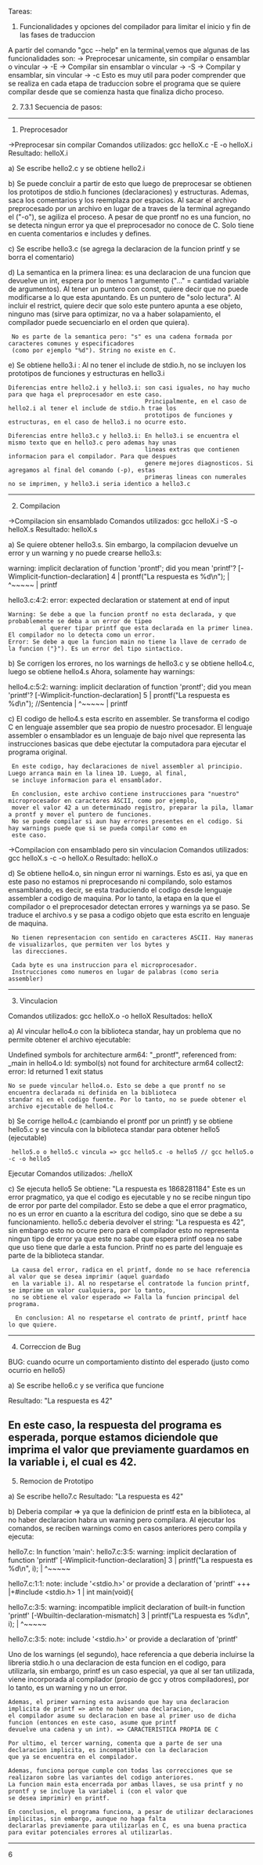 Tareas: 

1) Funcionalidades y opciones del compilador para limitar el inicio y fin de las fases de traduccion

A partir del comando "gcc --help" en la terminal,vemos que algunas de las funcionalidades son:
-> Preprocesar unicamente, sin compilar o ensamblar o vincular -> -E
-> Compilar sin ensamblar o vincular -> -S
-> Compilar y ensamblar, sin vincular -> -c
Esto es muy util para poder comprender que se realiza en cada etapa de traduccion sobre el programa que se quiere compilar
desde que se comienza hasta que finaliza dicho proceso. 


2) 7.3.1 Secuencia de pasos:

------------------------------------------------------------------------------------------------------------------------------
1. Preprocesador

->Preprocesar sin compilar
Comandos utilizados: gcc helloX.c -E -o helloX.i
Resultado: helloX.i

  a) Se escribe hello2.c y se obtiene hello2.i

  b) Se puede concluir a partir de esto que luego de preprocesar se obtienen los prototipos de stdio.h 
     funciones (declaraciones) y estructuras. Ademas, saca los comentarios y los reemplaza por espacios. 
     Al sacar el archivo preprocesado por un archivo en lugar de a traves de la terminal agregando el ("-o"), 
     se agiliza el proceso. A pesar de que prontf no es una funcion, no se detecta ningun error ya que el preprocesador
     no conoce de C. Solo tiene en cuenta comentarios e includes y defines.   

  c) Se escribe hello3.c (se agrega la declaracion de la funcion printf y se borra el comentario)

  d) La semantica en la primera linea: es una declaracion de una funcion que devuelve un int, espera por   lo menos 1 
     argumento ("..." = cantidad variable de argumentos). Al tener un puntero con const, quiere decir que no puede 
     modificarse a lo que esta apuntando. Es un puntero de "solo lectura". Al incluir el restrict, quiere decir que 
     solo este puntero apunta a ese objeto, ninguno mas (sirve para optimizar, no va a haber solapamiento, el compilador 
     puede secuenciarlo en el orden que quiera).  
       
     No es parte de la semantica pero: "s" es una cadena formada por caracteres comunes y especificadores 
     (como por ejemplo "%d"). String no existe en C. 

  e) Se obtiene hello3.i : Al no tener el include de stdio.h, no se incluyen los prototipos de funciones y 
     estructuras en hello3.i

    Diferencias entre hello2.i y hello3.i: son casi iguales, no hay mucho para que haga el preprocesador en este caso.
                                           Principalmente, en el caso de hello2.i al tener el include de stdio.h trae los 
                                           prototipos de funciones y estructuras, en el caso de hello3.i no ocurre esto. 

    Diferencias entre hello3.c y hello3.i: En hello3.i se encuentra el mismo texto que en hello3.c pero ademas hay unas 
                                           lineas extras que contienen informacion para el compilador. Para que despues 
                                           genere mejores diagnosticos. Si agregamos al final del comando (-p), estas 
                                           primeras lineas con numerales no se imprimen, y hello3.i seria identico a hello3.c
------------------------------------------------------------------------------------------------------------------------------
2.  Compilacion

->Compilacion sin ensamblado
Comandos utilizados: gcc helloX.i -S -o helloX.s
Resultado: helloX.s

  a) Se quiere obtener hello3.s. Sin embargo, la compilacion devuelve un error y un warning y no puede crearse hello3.s:

warning: implicit declaration of function 'prontf'; did you mean 'printf'? [-Wimplicit-function-declaration]
    4 |  prontf("La respuesta es %d\n");
      |  ^~~~~~
      |  printf

hello3.c:4:2: error: expected declaration or statement at end of input

    Warning: Se debe a que la funcion prontf no esta declarada, y que probablemente se deba a un error de tipeo 
             al querer tipar printf que esta declarada en la primer linea. El compilador no lo detecta como un error.
    Error: Se debe a que la funcion main no tiene la llave de cerrado de la funcion ("}"). Es un error del tipo sintactico. 


  b) Se corrigen los errores, no los warnings de hello3.c y se obtiene hello4.c, luego se obtiene hello4.s 
     Ahora, solamente hay warnings:

hello4.c:5:2: warning: implicit declaration of function 'prontf'; did you mean 'printf'? [-Wimplicit-function-declaration]
    5 |  prontf("La respuesta es %d\n"); //Sentencia
      |  ^~~~~~
      |  printf

  c) El codigo de hello4.s esta escrito en assembler. Se transforma el codigo C en lenguaje assembler que sea propio
     de nuestro procesador. El lenguaje assembler o ensamblador es un lenguaje de bajo nivel que representa las 
     instrucciones basicas que debe ejectutar la computadora para ejecutar el programa original. 

     En este codigo, hay declaraciones de nivel assembler al principio. Luego arranca main en la linea 10. Luego, al final,
     se incluye informacion para el ensamblador.

     En conclusion, este archivo contiene instrucciones para "nuestro" microprocesador en caracteres ASCII, como por ejemplo,
     mover el valor 42 a un determinado registro, preparar la pila, llamar a prontf y mover el puntero de funciones.
     No se puede compilar si aun hay errores presentes en el codigo. Si hay warnings puede que si se pueda compilar como en 
     este caso.

->Compilacion con ensamblado pero sin vinculacion 
Comandos utilizados: gcc helloX.s -c -o helloX.o
Resultado: helloX.o

  d) Se obtiene hello4.o, sin ningun error ni warnings. Esto es asi, ya que en este paso no estamos ni preprocesando ni 
     compilando, solo estamos ensamblando, es decir, se esta traduciendo el codigo desde lenguaje assembler a codigo de 
     maquina. Por lo tanto, la etapa en la que el compilador o el preprocesador detectan errores y warnings ya se paso. 
     Se traduce el archivo.s y se pasa a codigo objeto que esta escrito en lenguaje de maquina.

     No tienen representacion con sentido en caracteres ASCII. Hay maneras de visualizarlos, que permiten ver los bytes y 
     las direcciones. 

     Cada byte es una instruccion para el microprocesador. 
     Instrucciones como numeros en lugar de palabras (como seria assembler)

------------------------------------------------------------------------------------------------------------------------------
3. Vinculacion 

Comandos utilizados: gcc helloX.o -o helloX
Resultados: helloX

  a) Al vincular hello4.o con la biblioteca standar, hay un problema que no permite obtener el archivo ejecutable:

Undefined symbols for architecture arm64:
  "_prontf", referenced from:
      _main in hello4.o
ld: symbol(s) not found for architecture arm64
collect2: error: ld returned 1 exit status

    No se puede vincular hello4.o. Esto se debe a que prontf no se encuentra declarada ni definida en la biblioteca 
    standar ni en el codigo fuente. Por lo tanto, no se puede obtener el archivo ejecutable de hello4.c 

  b) Se corrige hello4.c (cambiando el prontf por un printf) y se obtiene hello5.c y se vincula con la biblioteca standar 
     para obtener hello5 (ejecutable)

     hello5.o o hello5.c vincula => gcc hello5.c -o hello5 // gcc hello5.o -c -o hello5

Ejecutar
Comandos utilizados: ./helloX

  c) Se ejecuta hello5
     Se obtiene: "La respuesta es 1868281184"
     Este es un error pragmatico, ya que el codigo es ejecutable y no se recibe ningun tipo de error por parte del compilador. 
     Esto se debe a que el error pragmatico, no es un error en cuanto a la escritura del codigo, sino que se debe a su 
     funcionamiento. hello5.c deberia devolver el string: "La respuesta es 42", sin embargo esto no ocurre pero para el 
     compilador esto no representa ningun tipo de error ya que este no sabe que espera printf osea no sabe que uso tiene 
     que darle a esta funcion. Printf no es parte del lenguaje es parte de la biblioteca standar.

     La causa del error, radica en el printf, donde no se hace referencia al valor que se desea imprimir (aquel guardado 
     en la variable i). Al no respetarse el contratode la funcion printf, se imprime un valor cualquiera, por lo tanto, 
     no se obtiene el valor esperado => Falla la funcion principal del programa.

      En conclusion: Al no respetarse el contrato de printf, printf hace lo que quiere. 

------------------------------------------------------------------------------------------------------------------------------
4. Correccion de Bug

  BUG: cuando ocurre un comportamiento distinto del esperado (justo como ocurrio en hello5)

  a) Se escribe hello6.c y se verifica que funcione

  Resultado: "La respuesta es 42"

  En este caso, la respuesta del programa es esperada, porque estamos diciendole que imprima el valor que previamente 
  guardamos en la variable i, el cual es 42.
------------------------------------------------------------------------------------------------------------------------------
5. Remocion de Prototipo

  a) Se escribe hello7.c 
     Resultado: "La respuesta es 42"

  b) Deberia compilar => ya que la definicion de printf esta en la biblioteca, al no haber declaracion habra un 
     warning pero compilara. Al ejecutar los comandos, se reciben warnings como en casos anteriores pero compila y ejecuta:

hello7.c: In function 'main':
hello7.c:3:5: warning: implicit declaration of function 'printf' [-Wimplicit-function-declaration]
    3 |     printf("La respuesta es %d\n", i);
      |     ^~~~~~

hello7.c:1:1: note: include '<stdio.h>' or provide a declaration of 'printf'
  +++ |+#include <stdio.h>
    1 | int main(void){

hello7.c:3:5: warning: incompatible implicit declaration of built-in function 'printf' [-Wbuiltin-declaration-mismatch]
    3 |     printf("La respuesta es %d\n", i);
      |     ^~~~~~

hello7.c:3:5: note: include '<stdio.h>' or provide a declaration of 'printf'


   Uno de los warnings (el segundo), hace referencia a que deberia incluirse la libreria stdio.h o una declaracion de esta
   funcion en el codigo, para utilizarla, sin embargo, printf es un caso especial, ya que al ser tan utilizada, viene 
   incorporada al compilador (propio de gcc y otros compiladores), por lo tanto, es un warning y no un error. 

    Ademas, el primer warning esta avisando que hay una declaracion implicita de printf => ante no haber una declaracion, 
    el compilador asume su declaracion en base al primer uso de dicha funcion (entonces en este caso, asume que printf 
    devuelve una cadena y un int). => CARACTERISTICA PROPIA DE C

    Por ultimo, el tercer warning, comenta que a parte de ser una declaracion implicita, es incompatible con la declaracion 
    que ya se encuentra en el compilador.

    Ademas, funciona porque cumple con todas las correcciones que se realizaron sobre las variantes del codigo anteriores. 
    La funcion main esta encerrada por ambas llaves, se usa printf y no prontf y se incluye la variabel i (con el valor que 
    se desea imprimir) en printf.

    En conclusion, el programa funciona, a pesar de utilizar declaraciones implicitas, sin embargo, aunque no haga falta 
    declararlas previamente para utilizarlas en C, es una buena practica para evitar potenciales errores al utilizarlas.
------------------------------------------------------------------------------------------------------------------------------
6